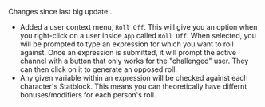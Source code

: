 Changes since last big update...

- Added a user context menu, `Roll Off`. This will give you an option when you right-click on a user inside `App` called `Roll Off`. When selected, you will be prompted to type an expression for which you want to roll against. Once an expression is submitted, it will prompt the active channel with a button that only works for the "challenged" user. They can then click on it to generate an opposed roll. 
 - Any given variable within an expression will be checked against each character's Statblock. This means you can theoretically have differnt bonuses/modifiers for each person's roll.
